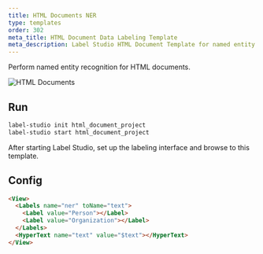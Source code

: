 ```yaml
---
title: HTML Documents NER
type: templates
order: 302
meta_title: HTML Document Data Labeling Template
meta_description: Label Studio HTML Document Template for named entity recognition in machine learning and data science data labeling projects.
---
```


Perform named entity recognition for HTML documents.

<img src="/images/screens/html_document.png" class="img-template-example" title="HTML Documents" />

## Run

```bash
label-studio init html_document_project
label-studio start html_document_project 
```

After starting Label Studio, set up the labeling interface and browse to this template.

## Config 

```html
<View>
  <Labels name="ner" toName="text">
    <Label value="Person"></Label>
    <Label value="Organization"></Label>
  </Labels>
  <HyperText name="text" value="$text"></HyperText>
</View>
```
